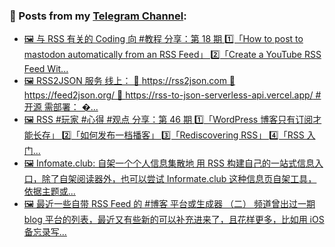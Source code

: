 ### 📰 Posts from my [Telegram Channel](https://t.me/s/aboutrss):
<!-- BLOG-POST-LIST:START -->
- [🖼 与 RSS 有关的 Coding 向 #教程 分享：第 18 期 1️⃣「How to post to mastodon automatically from an RSS Feed」 2️⃣「Create a YouTube RSS Feed Wit...](https://t.me/aboutrss/1286)
- [🖼 RSS2JSON 服务 线上： 🔸 https://rss2json.com 🔸 https://feed2json.org/ 🔸 https://rss-to-json-serverless-api.vercel.app/ #开源 需部署： �...](https://t.me/aboutrss/1285)
- [🖼 RSS #玩家 #心得 #观点 分享：第 46 期 1️⃣「WordPress 博客只有订阅才能长存」 2️⃣「如何发布一档播客」 3️⃣「Rediscovering RSS」 4️⃣「RSS 入门...](https://t.me/aboutrss/1284)
- [🖼 Infomate.club: 自架一个个人信息集散地 用 RSS 构建自己的一站式信息入口，除了自架阅读器外，也可以尝试 Informate.club 这种信息页自架工具，依据主题或...](https://t.me/aboutrss/1283)
- [🖼 最近一些自带 RSS Feed 的 #博客 平台或生成器 （二） 频道曾出过一期 blog 平台的列表，最近又有些新的可以补充进来了，且花样更多，比如用 iOS 备忘录写...](https://t.me/aboutrss/1282)
<!-- BLOG-POST-LIST:END -->

<!--
**AboutRSS/AboutRSS** is a ✨ _special_ ✨ repository because its `README.md` (this file) appears on your GitHub profile.

Here are some ideas to get you started:

- 🔭 I’m currently working on ...
- 🌱 I’m currently learning ...
- 👯 I’m looking to collaborate on ...
- 🤔 I’m looking for help with ...
- 💬 Ask me about ...
- 📫 How to reach me: ...
- 😄 Pronouns: ...
- ⚡ Fun fact: ...
-->
